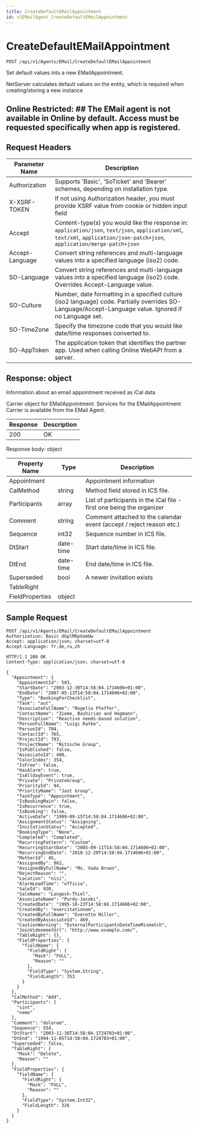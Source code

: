```yaml
---
title: CreateDefaultEMailAppointment
id: v1EMailAgent_CreateDefaultEMailAppointment
---
```


# CreateDefaultEMailAppointment

```http
POST /api/v1/Agents/EMail/CreateDefaultEMailAppointment
```

Set default values into a new EMailAppointment.

NetServer calculates default values on the entity, which is required when creating/storing a new instance


## Online Restricted: ## The EMail agent is not available in Online by default. Access must be requested specifically when app is registered.






## Request Headers

| Parameter Name | Description |
|----------------|-------------|
| Authorization  | Supports 'Basic', 'SoTicket' and 'Bearer' schemes, depending on installation type. |
| X-XSRF-TOKEN   | If not using Authorization header, you must provide XSRF value from cookie or hidden input field |
| Accept         | Content-type(s) you would like the response in: `application/json`, `text/json`, `application/xml`, `text/xml`, `application/json-patch+json`, `application/merge-patch+json` |
| Accept-Language | Convert string references and multi-language values into a specified language (iso2) code. |
| SO-Language | Convert string references and multi-language values into a specified language (iso2) code. Overrides Accept-Language value. |
| SO-Culture | Number, date formatting in a specified culture (iso2 language) code. Partially overrides SO-Language/Accept-Language value. Ignored if no Language set. |
| SO-TimeZone | Specify the timezone code that you would like date/time responses converted to. |
| SO-AppToken | The application token that identifies the partner app. Used when calling Online WebAPI from a server. |


## Response: object

Information about an email appointment received as iCal data



Carrier object for EMailAppointment.
Services for the EMailAppointment Carrier is available from the <see cref="T:SuperOffice.CRM.Services.IEMailAgent">EMail Agent</see>.

| Response | Description |
|----------------|-------------|
| 200 | OK |

Response body: object

| Property Name | Type |  Description |
|----------------|------|--------------|
| Appointment |  | Appointment information |
| CalMethod | string | Method field stored in ICS file. |
| Participants | array | List of participants in the iCal file - first one being the organizer |
| Comment | string | Comment attached to the calendar event (accept / reject reason etc.) |
| Sequence | int32 | Sequence number in ICS file. |
| DtStart | date-time | Start date/time in ICS file. |
| DtEnd | date-time | End date/time in ICS file. |
| Superseded | bool | A newer invitation exists |
| TableRight |  |  |
| FieldProperties | object |  |

## Sample Request

```http!
POST /api/v1/Agents/EMail/CreateDefaultEMailAppointment
Authorization: Basic dGplMDpUamUw
Accept: application/json; charset=utf-8
Accept-Language: fr,de,ru,zh
```

```http_
HTTP/1.1 200 OK
Content-Type: application/json; charset=utf-8

{
  "Appointment": {
    "AppointmentId": 503,
    "StartDate": "2003-12-30T14:58:04.1714606+01:00",
    "EndDate": "2007-05-13T14:58:04.1714606+02:00",
    "Type": "BookingForChecklist",
    "Task": "aut",
    "AssociateFullName": "Rogelio Pfeffer",
    "ContactName": "Zieme, Bashirian and Hegmann",
    "Description": "Reactive needs-based solution",
    "PersonFullName": "Luigi Ratke",
    "PersonId": 704,
    "ContactId": 765,
    "ProjectId": 793,
    "ProjectName": "Nitzsche Group",
    "IsPublished": false,
    "AssociateId": 408,
    "ColorIndex": 354,
    "IsFree": false,
    "HasAlarm": true,
    "IsAlldayEvent": true,
    "Private": "PrivateGroup",
    "PriorityId": 94,
    "PriorityName": "Jast Group",
    "TaskType": "Appointment",
    "IsBookingMain": false,
    "IsRecurrence": true,
    "IsBooking": false,
    "ActiveDate": "1999-09-15T14:58:04.1714606+02:00",
    "AssignmentStatus": "Assigning",
    "InvitationStatus": "Accepted",
    "BookingType": "None",
    "Completed": "Completed",
    "RecurringPattern": "Custom",
    "RecurringStartDate": "2005-09-11T14:58:04.1714606+02:00",
    "RecurringEndDate": "2010-12-20T14:58:04.1714606+01:00",
    "MotherId": 45,
    "AssignedBy": 962,
    "AssignedByFullName": "Ms. Vada Bruen",
    "RejectReason": "",
    "Location": "nisi",
    "AlarmLeadTime": "officia",
    "SaleId": 920,
    "SaleName": "Langosh-Thiel",
    "AssociateName": "Purdy-Jacobi",
    "CreatedDate": "1995-10-23T14:58:04.1714606+02:00",
    "CreatedBy": "exercitationem",
    "CreatedByFullName": "Everette Miller",
    "CreatedByAssociateId": 469,
    "CautionWarning": "ExternalParticipantsDateTimeMismatch",
    "JoinVideomeetUrl": "http://www.example.com/",
    "TableRight": {},
    "FieldProperties": {
      "fieldName": {
        "FieldRight": {
          "Mask": "FULL",
          "Reason": ""
        },
        "FieldType": "System.String",
        "FieldLength": 353
      }
    }
  },
  "CalMethod": "Add",
  "Participants": [
    "sint",
    "nemo"
  ],
  "Comment": "dolorem",
  "Sequence": 554,
  "DtStart": "2003-11-30T14:58:04.1724703+01:00",
  "DtEnd": "1994-11-05T14:58:04.1724703+01:00",
  "Superseded": false,
  "TableRight": {
    "Mask": "Delete",
    "Reason": ""
  },
  "FieldProperties": {
    "fieldName": {
      "FieldRight": {
        "Mask": "FULL",
        "Reason": ""
      },
      "FieldType": "System.Int32",
      "FieldLength": 326
    }
  }
}
```